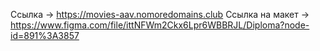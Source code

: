 Ссылка -> https://movies-aav.nomoredomains.club
Ссылка на макет -> https://www.figma.com/file/ittNFWm2Ckx6Lpr6WBBRJL/Diploma?node-id=891%3A3857
